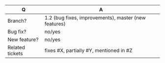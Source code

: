| Q               | A
| --------------- | -----
| Branch?         | 1.2 (bug fixes, improvements), master (new features)
| Bug fix?        | no/yes
| New feature?    | no/yes
| Related tickets | fixes #X, partially #Y, mentioned in #Z
